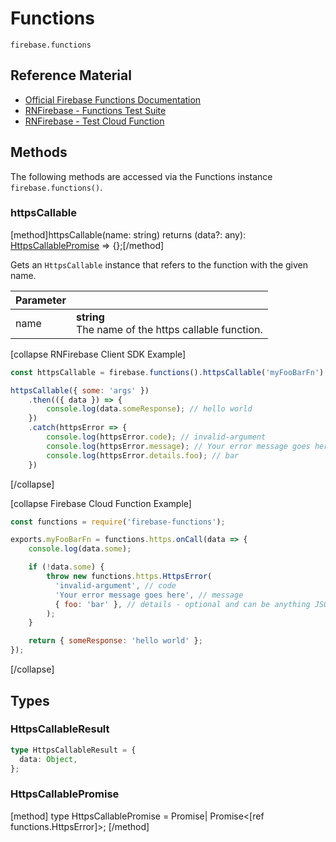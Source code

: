 # Functions

```
firebase.functions
```

## Reference Material

 - [Official Firebase Functions Documentation](https://firebase.google.com/docs/functions/callable)
 - [RNFirebase - Functions Test Suite](https://github.com/invertase/react-native-firebase/blob/master/bridge/e2e/functions/functions.e2e.js)
 - [RNFirebase - Test Cloud Function](https://github.com/invertase/react-native-firebase/tree/master/bridge/functions)

## Methods

The following methods are accessed via the Functions instance `firebase.functions()`.

### httpsCallable
[method]httpsCallable(name: string) returns (data?: any): [HttpsCallablePromise](#Types) => {};[/method]

Gets an `HttpsCallable` instance that refers to the function with the given name.

| Parameter |         |
| --------- | ------- |
| name      | **string** <br /> The name of the https callable function. |


[collapse RNFirebase Client SDK Example]
```js
const httpsCallable = firebase.functions().httpsCallable('myFooBarFn');

httpsCallable({ some: 'args' })
    .then(({ data }) => {
        console.log(data.someResponse); // hello world
    })
    .catch(httpsError => {
        console.log(httpsError.code); // invalid-argument
        console.log(httpsError.message); // Your error message goes here
        console.log(httpsError.details.foo); // bar
    })
```
[/collapse]

[collapse Firebase Cloud Function Example]
```js
const functions = require('firebase-functions');

exports.myFooBarFn = functions.https.onCall(data => {
    console.log(data.some);

    if (!data.some) {
        throw new functions.https.HttpsError(
          'invalid-argument', // code
          'Your error message goes here', // message
          { foo: 'bar' }, // details - optional and can be anything JSON serializable
        );
    }

    return { someResponse: 'hello world' };
});
```
[/collapse]


## Types

### HttpsCallableResult

```ts
type HttpsCallableResult = {
  data: Object,
};
```

### HttpsCallablePromise

[method] type HttpsCallablePromise = Promise<HttpsCallableResult>| Promise<[ref functions.HttpsError]>; [/method]
